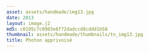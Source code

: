 ```yaml
---
asset: assets/handmade/img13.jpg
date: 2013
layout: image.j2
md5: c0195c7c0903e6f72dadccd8cddd1b58
thumbnail: assets/handmade/thumbnails/tn_img13.jpg
title: Photon apprivoisé
---
```



